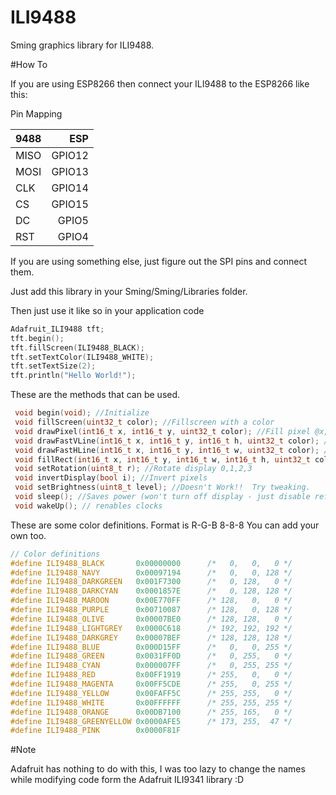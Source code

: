 # ILI9488

Sming graphics library for ILI9488.

#How To

If you are using ESP8266 then connect your ILI9488 to the ESP8266 like this:

Pin Mapping

|9488|  ESP |
|:---|-----:|
|MISO|GPIO12|
|MOSI|GPIO13|
|CLK |GPIO14|
|CS  |GPIO15|
|DC  | GPIO5|
|RST | GPIO4|


If you are using something else, just figure out the SPI pins and connect them.

Just add this library in your Sming/Sming/Libraries folder.

Then just use it like so in your application code

```C++
Adafruit_ILI9488 tft;
tft.begin();
tft.fillScreen(ILI9488_BLACK);
tft.setTextColor(ILI9488_WHITE);
tft.setTextSize(2);
tft.println("Hello World!");
```

These are the methods that can be used.

```C
 void begin(void); //Initialize
 void fillScreen(uint32_t color); //Fillscreen with a color
 void drawPixel(int16_t x, int16_t y, uint32_t color); //Fill pixel @x,y with color
 void drawFastVLine(int16_t x, int16_t y, int16_t h, uint32_t color); //Draw vertical line starting from x,y of length h
 void drawFastHLine(int16_t x, int16_t y, int16_t w, uint32_t color); //Draw horizontal line starting form x,y of len w
 void fillRect(int16_t x, int16_t y, int16_t w, int16_t h, uint32_t color); //Draw rectangle @x,y of wid=w,ht=h and fill with color
 void setRotation(uint8_t r); //Rotate display 0,1,2,3
 void invertDisplay(bool i); //Invert pixels
 void setBrightness(uint8_t level); //Doesn't Work!!  Try tweaking.
 void sleep(); //Saves power (won't turn off display - just disable refresh clocks)
 void wakeUp(); // renables clocks
```

These are some color definitions. Format is R-G-B 8-8-8 You can add your own too.

```C++
// Color definitions
#define ILI9488_BLACK       0x00000000      /*   0,   0,   0 */
#define ILI9488_NAVY        0x00097194      /*   0,   0, 128 */
#define ILI9488_DARKGREEN   0x001F7300      /*   0, 128,   0 */
#define ILI9488_DARKCYAN    0x0001857E      /*   0, 128, 128 */
#define ILI9488_MAROON      0x00E770FF      /* 128,   0,   0 */
#define ILI9488_PURPLE      0x00710087      /* 128,   0, 128 */
#define ILI9488_OLIVE       0x00007BE0      /* 128, 128,   0 */
#define ILI9488_LIGHTGREY   0x0000C618      /* 192, 192, 192 */
#define ILI9488_DARKGREY    0x00007BEF      /* 128, 128, 128 */
#define ILI9488_BLUE        0x000D15FF      /*   0,   0, 255 */
#define ILI9488_GREEN       0x0031FF0D      /*   0, 255,   0 */
#define ILI9488_CYAN        0x000007FF      /*   0, 255, 255 */
#define ILI9488_RED         0x00FF1919      /* 255,   0,   0 */
#define ILI9488_MAGENTA     0x00FF5CDE      /* 255,   0, 255 */
#define ILI9488_YELLOW      0x00FAFF5C      /* 255, 255,   0 */
#define ILI9488_WHITE       0x00FFFFFF      /* 255, 255, 255 */
#define ILI9488_ORANGE      0x00DB7100      /* 255, 165,   0 */
#define ILI9488_GREENYELLOW 0x0000AFE5      /* 173, 255,  47 */
#define ILI9488_PINK        0x0000F81F
```
#Note

Adafruit has nothing to do with this, I was too lazy to change the names while modifying code form the Adafruit ILI9341 library :D


